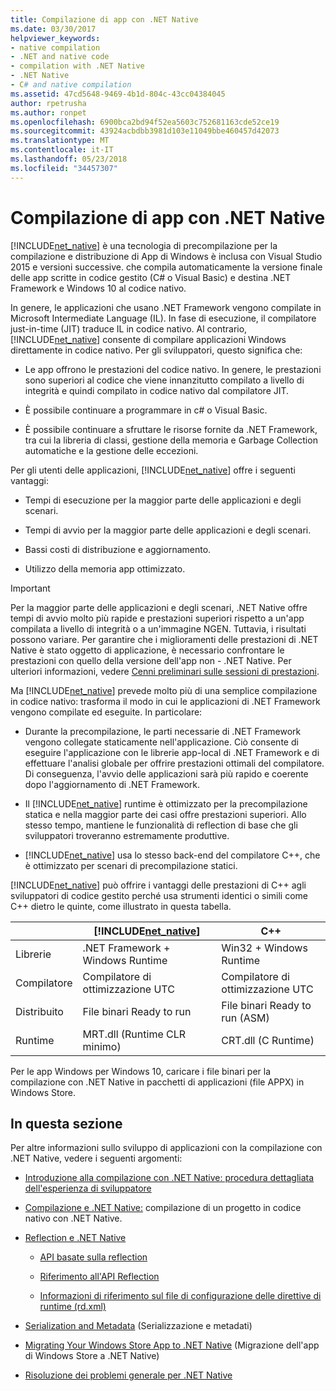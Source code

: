 ```yaml
---
title: Compilazione di app con .NET Native
ms.date: 03/30/2017
helpviewer_keywords:
- native compilation
- .NET and native code
- compilation with .NET Native
- .NET Native
- C# and native compilation
ms.assetid: 47cd5648-9469-4b1d-804c-43cc04384045
author: rpetrusha
ms.author: ronpet
ms.openlocfilehash: 6900bca2bd94f52ea5603c752681163cde52ce19
ms.sourcegitcommit: 43924acbdbb3981d103e11049bbe460457d42073
ms.translationtype: MT
ms.contentlocale: it-IT
ms.lasthandoff: 05/23/2018
ms.locfileid: "34457307"
---
```

# <a name="compiling-apps-with-net-native"></a>Compilazione di app con .NET Native
[!INCLUDE[net_native](../../../includes/net-native-md.md)] è una tecnologia di precompilazione per la compilazione e distribuzione di App di Windows è inclusa con Visual Studio 2015 e versioni successive. che compila automaticamente la versione finale delle app scritte in codice gestito (C# o Visual Basic) e destina .NET Framework e Windows 10 al codice nativo.  
  
 In genere, le applicazioni che usano .NET Framework vengono compilate in Microsoft Intermediate Language (IL). In fase di esecuzione, il compilatore just-in-time (JIT) traduce IL in codice nativo. Al contrario, [!INCLUDE[net_native](../../../includes/net-native-md.md)] consente di compilare applicazioni Windows direttamente in codice nativo. Per gli sviluppatori, questo significa che:  
  
-   Le app offrono le prestazioni del codice nativo. In genere, le prestazioni sono superiori al codice che viene innanzitutto compilato a livello di integrità e quindi compilato in codice nativo dal compilatore JIT. 
  
-   È possibile continuare a programmare in c# o Visual Basic.  
  
-   È possibile continuare a sfruttare le risorse fornite da .NET Framework, tra cui la libreria di classi, gestione della memoria e Garbage Collection automatiche e la gestione delle eccezioni.  
  
 Per gli utenti delle applicazioni, [!INCLUDE[net_native](../../../includes/net-native-md.md)] offre i seguenti vantaggi:  
  
-   Tempi di esecuzione per la maggior parte delle applicazioni e degli scenari.
  
-   Tempi di avvio per la maggior parte delle applicazioni e degli scenari. 
  
-   Bassi costi di distribuzione e aggiornamento.  
  
-   Utilizzo della memoria app ottimizzato.  

> [!IMPORTANT]
> Per la maggior parte delle applicazioni e degli scenari, .NET Native offre tempi di avvio molto più rapide e prestazioni superiori rispetto a un'app compilata a livello di integrità o a un'immagine NGEN. Tuttavia, i risultati possono variare. Per garantire che i miglioramenti delle prestazioni di .NET Native è stato oggetto di applicazione, è necessario confrontare le prestazioni con quello della versione dell'app non - .NET Native. Per ulteriori informazioni, vedere [Cenni preliminari sulle sessioni di prestazioni](https://docs.microsoft.com/visualstudio/profiling/performance-session-overview).
 
Ma [!INCLUDE[net_native](../../../includes/net-native-md.md)] prevede molto più di una semplice compilazione in codice nativo: trasforma il modo in cui le applicazioni di .NET Framework vengono compilate ed eseguite. In particolare:  
  
-   Durante la precompilazione, le parti necessarie di .NET Framework vengono collegate staticamente nell'applicazione. Ciò consente di eseguire l'applicazione con le librerie app-local di .NET Framework e di effettuare l'analisi globale per offrire prestazioni ottimali del compilatore. Di conseguenza, l'avvio delle applicazioni sarà più rapido e coerente dopo l'aggiornamento di .NET Framework.  
  
-   Il [!INCLUDE[net_native](../../../includes/net-native-md.md)] runtime è ottimizzato per la precompilazione statica e nella maggior parte dei casi offre prestazioni superiori. Allo stesso tempo, mantiene le funzionalità di reflection di base che gli sviluppatori troveranno estremamente produttive.  
  
-   [!INCLUDE[net_native](../../../includes/net-native-md.md)] usa lo stesso back-end del compilatore C++, che è ottimizzato per scenari di precompilazione statici.  
  
 [!INCLUDE[net_native](../../../includes/net-native-md.md)] può offrire i vantaggi delle prestazioni di C++ agli sviluppatori di codice gestito perché usa strumenti identici o simili come C++ dietro le quinte, come illustrato in questa tabella.  
  
||[!INCLUDE[net_native](../../../includes/net-native-md.md)]|C++|  
|-|----------------------------------------------------------------|-----------|  
|Librerie|.NET Framework + Windows Runtime|Win32 + Windows Runtime|  
|Compilatore|Compilatore di ottimizzazione UTC|Compilatore di ottimizzazione UTC|  
|Distribuito|File binari Ready to run|File binari Ready to run (ASM)|  
|Runtime|MRT.dll (Runtime CLR minimo)|CRT.dll (C Runtime)|  
  
 Per le app Windows per Windows 10, caricare i file binari per la compilazione con .NET Native in pacchetti di applicazioni (file APPX) in Windows Store.  
  
## <a name="in-this-section"></a>In questa sezione  
 Per altre informazioni sullo sviluppo di applicazioni con la compilazione con .NET Native, vedere i seguenti argomenti:  
  
-   [Introduzione alla compilazione con .NET Native: procedura dettagliata dell'esperienza di sviluppatore](../../../docs/framework/net-native/getting-started-with-net-native.md)  
  
-   [Compilazione e .NET Native:](../../../docs/framework/net-native/net-native-and-compilation.md) compilazione di un progetto in codice nativo con .NET Native.  
  
-   [Reflection e .NET Native](../../../docs/framework/net-native/reflection-and-net-native.md)  
  
    -   [API basate sulla reflection](../../../docs/framework/net-native/apis-that-rely-on-reflection.md)  
  
    -   [Riferimento all'API Reflection](../../../docs/framework/net-native/net-native-reflection-api-reference.md)  
  
    -   [Informazioni di riferimento sul file di configurazione delle direttive di runtime (rd.xml)](../../../docs/framework/net-native/runtime-directives-rd-xml-configuration-file-reference.md)  
  
-   [Serialization and Metadata](../../../docs/framework/net-native/serialization-and-metadata.md) (Serializzazione e metadati)  
  
-   [Migrating Your Windows Store App to .NET Native](../../../docs/framework/net-native/migrating-your-windows-store-app-to-net-native.md) (Migrazione dell'app di Windows Store a .NET Native)  
  
-   [Risoluzione dei problemi generale per .NET Native](../../../docs/framework/net-native/net-native-general-troubleshooting.md)
